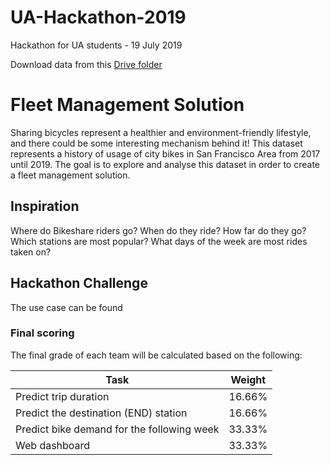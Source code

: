 # UA-Hackathon-2019
Hackathon for UA students - 19  July 2019

Download data from this [Drive folder](https://drive.google.com/drive/folders/1Cot3cfeS2TSRSUMValC7sAIZFB2_Lwyy?usp=sharing)

# Fleet Management Solution

Sharing bicycles represent a healthier and environment-friendly lifestyle, and there could be some interesting mechanism behind it! This dataset represents a history of usage of city bikes in San Francisco Area from 2017 until 2019. The goal is to explore and analyse this dataset in order to create a fleet management solution.

## Inspiration
Where do Bikeshare riders go? When do they ride? How far do they go? Which stations are most popular? What days of the week are most rides taken on?

## Hackathon Challenge
The use case can be found 

### Final scoring
The final grade of each team will be calculated based on the following:

| Task  | Weight |
| ------------- | ------------- |
| Predict trip duration   | 16.66%  |
| Predict the destination (END) station  |  16.66%  |
| Predict bike demand for the following week  |  33.33% |
| Web dashboard  |  33.33% |
